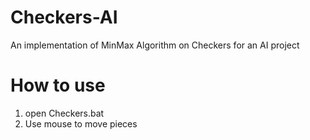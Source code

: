 # Checkers-AI
An implementation of MinMax Algorithm on Checkers for an AI project

# How to use
1. open Checkers.bat
2. Use mouse to move pieces
